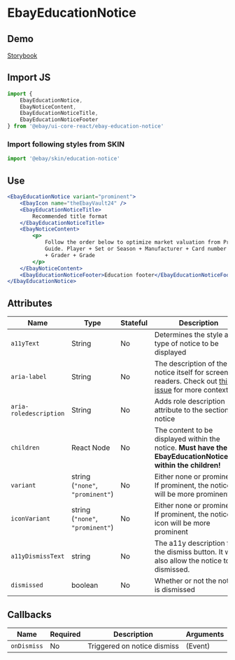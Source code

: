 # EbayEducationNotice

## Demo

[Storybook](https://opensource.ebay.com/ebayui-core-react/main/?path=/docs/notices-tips-ebay-education-notice--docs)

## Import JS

```jsx harmony
import {
    EbayEducationNotice,
    EbayNoticeContent,
    EbayEducationNoticeTitle,
    EbayEducationNoticeFooter
} from '@ebay/ui-core-react/ebay-education-notice'
```

### Import following styles from SKIN

```jsx harmony
import '@ebay/skin/education-notice'
```

## Use

```jsx harmony
<EbayEducationNotice variant="prominent">
    <EbayIcon name="theEbayVault24" />
    <EbayEducationNoticeTitle>
        Recommended title format
    </EbayEducationNoticeTitle>
    <EbayNoticeContent>
        <p>
            Follow the order below to optimize market valuation from Price
            Guide. Player + Set or Season + Manufacturer + Card number + Variant
            + Grader + Grade
        </p>
    </EbayNoticeContent>
    <EbayEducationNoticeFooter>Education footer</EbayEducationNoticeFooter>
</EbayEducationNotice>
```

## Attributes

| Name                   | Type                         | Stateful | Description                                                                                                                                 | Default    |
| ---------------------- | ---------------------------- | -------- | ------------------------------------------------------------------------------------------------------------------------------------------- | ---------- |
| `a11yText`             | String                       | No       | Determines the style and type of notice to be displayed                                                                                     | -          |
| `aria-label`           | String                       | No       | The description of the notice itself for screen readers. Check out [this issue](https://github.com/eBay/skin/issues/1001) for more context. | -          |
| `aria-roledescription` | String                       | No       | Adds role description attribute to the section notice                                                                                       | `"Notice"` |
| `children`             | React Node                   | No       | The content to be displayed within the notice. **Must have the EbayEducationNoticeTitle within the children!**                              | -          |
| `variant`              | string (`"none"`, `"prominent"`) | No       | Either none or prominent. If prominent, the notice will be more prominent                                                                   | `"none"`
| `iconVariant`              | string (`"none"`, `"prominent"`) | No       | Either none or prominent. If prominent, the notice icon will be more prominent                                                                   | `"none"`
| `a11yDismissText`    |  string | No | The a11y description for the dismiss button. It will also allow the notice to be dismissed. | -
| `dismissed`    |  boolean | No | Whether or not the notice is dismissed | `false`

## Callbacks

| Name        | Required | Description                 | Arguments |
| ----------- | -------- | --------------------------- | --------- |
| `onDismiss` | No       | Triggered on notice dismiss | (Event)   |

